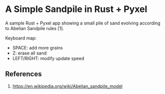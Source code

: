 # A Simple Sandpile in Rust + Pyxel

A sample Rust + Pyxel app showing a small pile of sand evolving according
to Abelian Sandpile rules [1].

Keyboard map:
 - SPACE: add more grains
 - Z: erase all sand
 - LEFT/RIGHT: modify update speed


## References
 1. https://en.wikipedia.org/wiki/Abelian_sandpile_model
